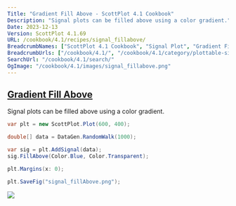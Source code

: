 ```yaml
---
Title: "Gradient Fill Above - ScottPlot 4.1 Cookbook"
Description: "Signal plots can be filled above using a color gradient."
Date: 2023-12-13
Version: ScottPlot 4.1.69
URL: /cookbook/4.1/recipes/signal_fillabove/
BreadcrumbNames: ["ScottPlot 4.1 Cookbook", "Signal Plot", "Gradient Fill Above"]
BreadcrumbUrls: ["/cookbook/4.1/", "/cookbook/4.1/category/plottable-signal-plot", "/cookbook/4.1/recipes/signal_fillabove/"]
SearchUrl: "/cookbook/4.1/search/"
OgImage: "/cookbook/4.1/images/signal_fillabove.png"
---
```


<h2><a id='gradient-fill-above' href='/cookbook/4.1/recipes/signal_fillabove/'>Gradient Fill Above</a></h2>

Signal plots can be filled above using a color gradient.

```cs
var plt = new ScottPlot.Plot(600, 400);

double[] data = DataGen.RandomWalk(1000);

var sig = plt.AddSignal(data);
sig.FillAbove(Color.Blue, Color.Transparent);

plt.Margins(x: 0);

plt.SaveFig("signal_fillAbove.png");
```

<img src='../../images/signal_fillabove.png' class='d-block mx-auto my-5' />


